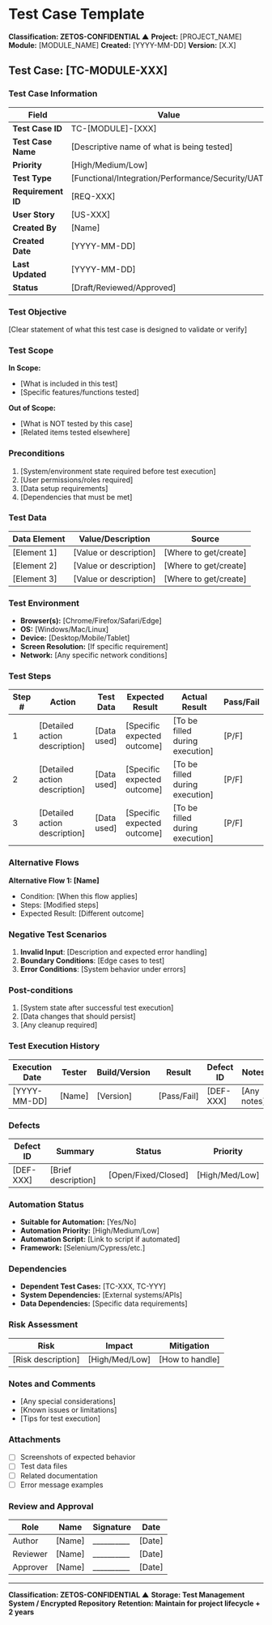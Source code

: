 # Test Case Template
**Classification: ZETOS-CONFIDENTIAL ▲**
**Project:** [PROJECT_NAME]
**Module:** [MODULE_NAME]
**Created:** [YYYY-MM-DD]
**Version:** [X.X]

## Test Case: [TC-MODULE-XXX]

### Test Case Information
| Field | Value |
|-------|-------|
| **Test Case ID** | TC-[MODULE]-[XXX] |
| **Test Case Name** | [Descriptive name of what is being tested] |
| **Priority** | [High/Medium/Low] |
| **Test Type** | [Functional/Integration/Performance/Security/UAT] |
| **Requirement ID** | [REQ-XXX] |
| **User Story** | [US-XXX] |
| **Created By** | [Name] |
| **Created Date** | [YYYY-MM-DD] |
| **Last Updated** | [YYYY-MM-DD] |
| **Status** | [Draft/Reviewed/Approved] |

### Test Objective
[Clear statement of what this test case is designed to validate or verify]

### Test Scope
**In Scope:**
- [What is included in this test]
- [Specific features/functions tested]

**Out of Scope:**
- [What is NOT tested by this case]
- [Related items tested elsewhere]

### Preconditions
1. [System/environment state required before test execution]
2. [User permissions/roles required]
3. [Data setup requirements]
4. [Dependencies that must be met]

### Test Data
| Data Element | Value/Description | Source |
|--------------|-------------------|---------|
| [Element 1] | [Value or description] | [Where to get/create] |
| [Element 2] | [Value or description] | [Where to get/create] |
| [Element 3] | [Value or description] | [Where to get/create] |

### Test Environment
- **Browser(s):** [Chrome/Firefox/Safari/Edge]
- **OS:** [Windows/Mac/Linux]
- **Device:** [Desktop/Mobile/Tablet]
- **Screen Resolution:** [If specific requirement]
- **Network:** [Any specific network conditions]

### Test Steps
| Step # | Action | Test Data | Expected Result | Actual Result | Pass/Fail |
|--------|--------|-----------|-----------------|---------------|-----------|
| 1 | [Detailed action description] | [Data used] | [Specific expected outcome] | [To be filled during execution] | [P/F] |
| 2 | [Detailed action description] | [Data used] | [Specific expected outcome] | [To be filled during execution] | [P/F] |
| 3 | [Detailed action description] | [Data used] | [Specific expected outcome] | [To be filled during execution] | [P/F] |

### Alternative Flows
**Alternative Flow 1: [Name]**
- Condition: [When this flow applies]
- Steps: [Modified steps]
- Expected Result: [Different outcome]

### Negative Test Scenarios
1. **Invalid Input**: [Description and expected error handling]
2. **Boundary Conditions**: [Edge cases to test]
3. **Error Conditions**: [System behavior under errors]

### Post-conditions
1. [System state after successful test execution]
2. [Data changes that should persist]
3. [Any cleanup required]

### Test Execution History
| Execution Date | Tester | Build/Version | Result | Defect ID | Notes |
|----------------|---------|---------------|---------|-----------|-------|
| [YYYY-MM-DD] | [Name] | [Version] | [Pass/Fail] | [DEF-XXX] | [Any notes] |

### Defects
| Defect ID | Summary | Status | Priority |
|-----------|---------|---------|----------|
| [DEF-XXX] | [Brief description] | [Open/Fixed/Closed] | [High/Med/Low] |

### Automation Status
- **Suitable for Automation:** [Yes/No]
- **Automation Priority:** [High/Medium/Low]
- **Automation Script:** [Link to script if automated]
- **Framework:** [Selenium/Cypress/etc.]

### Dependencies
- **Dependent Test Cases:** [TC-XXX, TC-YYY]
- **System Dependencies:** [External systems/APIs]
- **Data Dependencies:** [Specific data requirements]

### Risk Assessment
| Risk | Impact | Mitigation |
|------|---------|------------|
| [Risk description] | [High/Med/Low] | [How to handle] |

### Notes and Comments
- [Any special considerations]
- [Known issues or limitations]
- [Tips for test execution]

### Attachments
- [ ] Screenshots of expected behavior
- [ ] Test data files
- [ ] Related documentation
- [ ] Error message examples

### Review and Approval
| Role | Name | Signature | Date |
|------|------|-----------|------|
| Author | [Name] | __________ | [Date] |
| Reviewer | [Name] | __________ | [Date] |
| Approver | [Name] | __________ | [Date] |

---
**Classification: ZETOS-CONFIDENTIAL ▲**
**Storage: Test Management System / Encrypted Repository**
**Retention: Maintain for project lifecycle + 2 years**